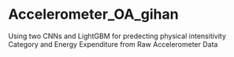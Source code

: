 # Accelerometer_OA_gihan
Using two CNNs and LightGBM for predecting physical intensitivity Category and Energy Expenditure from Raw Accelerometer Data
